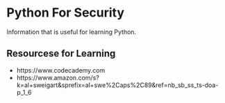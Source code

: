 # Python For Security

Information that is useful for learning Python.

## Resourcese for Learning ##

<ul>
  <li>https://www.codecademy.com</li>
  <li>https://www.amazon.com/s?k=al+sweigart&sprefix=al+swe%2Caps%2C89&ref=nb_sb_ss_ts-doa-p_1_6</li>

